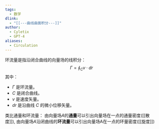 ```yaml
---
tags:
  - 数学
dlink:
  - "[[---曲线曲面积分---]]"
author:
  - Cyletix
  - GPT-4
aliases:
  - Circulation
---
```

环流量是指沿闭合曲线的向量场的线积分：
$$
\Gamma = \oint_C v \cdot dr
$$
其中：
- $\Gamma$ 是环流量。
- $C$ 是闭合曲线。
- $v$ 是速度矢量。
- $dr$ 是沿曲线 $C$ 的微小位移矢量。

类比通量和环流量：
由向量场$A$的**通量**可以引出向量场在一点的通量密度([[散度]]), 
由向量场$A$沿闭曲线的**环流量**可以引出向量场A在一点的环量密度([[旋度]])